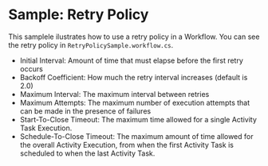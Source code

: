 # Sample: Retry Policy

This samplele ilustrates how to use a retry policy in a Workflow. You can see the retry policy in `RetryPolicySample.workflow.cs`.

- Initial Interval: Amount of time that must elapse before the first retry occurs
- Backoff Coefficient: How much the retry interval increases (default is 2.0)
- Maximum Interval: The maximum interval between retries
- Maximum Attempts: The maximum number of execution attempts that can be made in the presence of failures
- Start-To-Close Timeout: The maximum time allowed for a single Activity Task Execution.
- Schedule-To-Close Timeout: The maximum amount of time allowed for the overall Activity Execution, from when the first Activity Task is scheduled to when the last Activity Task.
